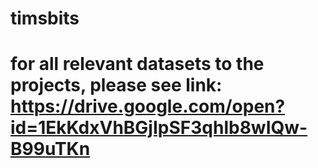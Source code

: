# timsbits
# for all relevant datasets to the projects, please see link: https://drive.google.com/open?id=1EkKdxVhBGjIpSF3qhlb8wIQw-B99uTKn
